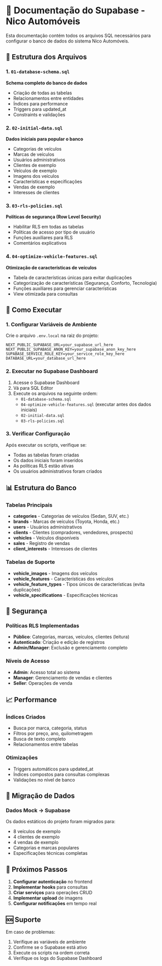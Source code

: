 # 🚗 Documentação do Supabase - Nico Automóveis

Esta documentação contém todos os arquivos SQL necessários para configurar o banco de dados do sistema Nico Automóveis.

## 📁 Estrutura dos Arquivos

### 1. `01-database-schema.sql`
**Schema completo do banco de dados**
- Criação de todas as tabelas
- Relacionamentos entre entidades
- Índices para performance
- Triggers para updated_at
- Constraints e validações

### 2. `02-initial-data.sql`
**Dados iniciais para popular o banco**
- Categorias de veículos
- Marcas de veículos
- Usuários administrativos
- Clientes de exemplo
- Veículos de exemplo
- Imagens dos veículos
- Características e especificações
- Vendas de exemplo
- Interesses de clientes

### 3. `03-rls-policies.sql`
**Políticas de segurança (Row Level Security)**
- Habilitar RLS em todas as tabelas
- Políticas de acesso por tipo de usuário
- Funções auxiliares para RLS
- Comentários explicativos

### 4. `04-optimize-vehicle-features.sql`
**Otimização de características de veículos**
- Tabela de características únicas para evitar duplicações
- Categorização de características (Segurança, Conforto, Tecnologia)
- Funções auxiliares para gerenciar características
- View otimizada para consultas

## 🚀 Como Executar

### 1. Configurar Variáveis de Ambiente
Crie o arquivo `.env.local` na raiz do projeto:

```env
NEXT_PUBLIC_SUPABASE_URL=your_supabase_url_here
NEXT_PUBLIC_SUPABASE_ANON_KEY=your_supabase_anon_key_here
SUPABASE_SERVICE_ROLE_KEY=your_service_role_key_here
DATABASE_URL=your_database_url_here
```

### 2. Executar no Supabase Dashboard
1. Acesse o Supabase Dashboard
2. Vá para SQL Editor
3. Execute os arquivos na seguinte ordem:
   - `01-database-schema.sql`
   - `04-optimize-vehicle-features.sql` (executar antes dos dados iniciais)
   - `02-initial-data.sql`
   - `03-rls-policies.sql`

### 3. Verificar Configuração
Após executar os scripts, verifique se:
- Todas as tabelas foram criadas
- Os dados iniciais foram inseridos
- As políticas RLS estão ativas
- Os usuários administrativos foram criados

## 📊 Estrutura do Banco

### Tabelas Principais
- **categories** - Categorias de veículos (Sedan, SUV, etc.)
- **brands** - Marcas de veículos (Toyota, Honda, etc.)
- **users** - Usuários administrativos
- **clients** - Clientes (compradores, vendedores, prospects)
- **vehicles** - Veículos disponíveis
- **sales** - Registro de vendas
- **client_interests** - Interesses de clientes

### Tabelas de Suporte
- **vehicle_images** - Imagens dos veículos
- **vehicle_features** - Características dos veículos
- **vehicle_feature_types** - Tipos únicos de características (evita duplicações)
- **vehicle_specifications** - Especificações técnicas

## 🔐 Segurança

### Políticas RLS Implementadas
- **Público**: Categorias, marcas, veículos, clientes (leitura)
- **Autenticado**: Criação e edição de registros
- **Admin/Manager**: Exclusão e gerenciamento completo

### Níveis de Acesso
- **Admin**: Acesso total ao sistema
- **Manager**: Gerenciamento de vendas e clientes
- **Seller**: Operações de venda

## 📈 Performance

### Índices Criados
- Busca por marca, categoria, status
- Filtros por preço, ano, quilometragem
- Busca de texto completo
- Relacionamentos entre tabelas

### Otimizações
- Triggers automáticos para updated_at
- Índices compostos para consultas complexas
- Validações no nível de banco

## 🔄 Migração de Dados

### Dados Mock → Supabase
Os dados estáticos do projeto foram migrados para:
- 8 veículos de exemplo
- 4 clientes de exemplo
- 4 vendas de exemplo
- Categorias e marcas populares
- Especificações técnicas completas

## 📝 Próximos Passos

1. **Configurar autenticação** no frontend
2. **Implementar hooks** para consultas
3. **Criar serviços** para operações CRUD
4. **Implementar upload** de imagens
5. **Configurar notificações** em tempo real

## 🆘 Suporte

Em caso de problemas:
1. Verifique as variáveis de ambiente
2. Confirme se o Supabase está ativo
3. Execute os scripts na ordem correta
4. Verifique os logs do Supabase Dashboard
